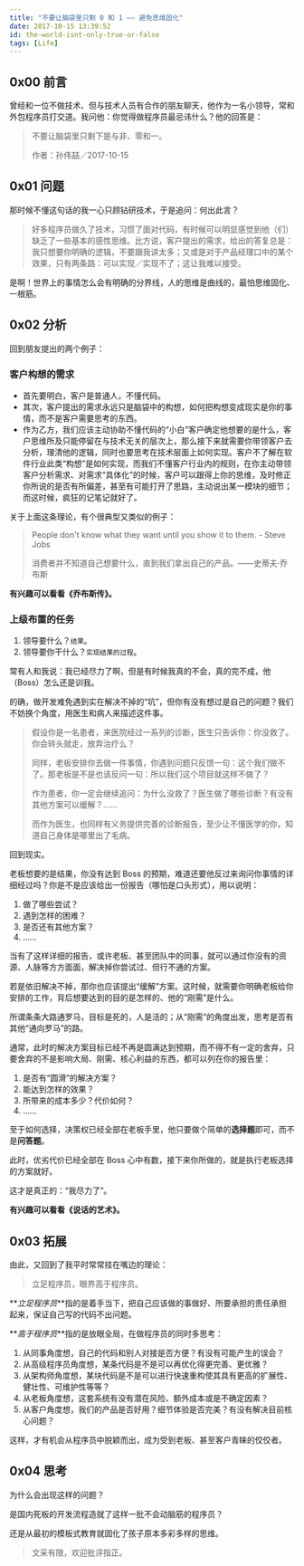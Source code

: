 ```yaml
---
title: "不要让脑袋里只剩 0 和 1 —— 避免思维固化"
date: 2017-10-15 13:39:52
id: the-world-isnt-only-true-or-false
tags: [Life]
---
```


## 0x00 前言

曾经和一位不做技术、但与技术人员有合作的朋友聊天，他作为一名小领导，常和外包程序员打交道。我问他：你觉得做程序员最忌讳什么？他的回答是：

> 不要让脑袋里只剩下是与非、零和一。
>
> 作者：孙伟喆／2017-10-15

## 0x01 问题

那时候不懂这句话的我一心只顾钻研技术，于是追问：何出此言？

> 好多程序员做久了技术，习惯了面对代码，有时候可以明显感觉到他（们）缺乏了一些基本的感性思维。比方说，客户提出的需求，给出的答复总是：我只想要你明确的逻辑，不要跟我讲太多；又或是对于产品经理口中的某个效果，只有两条路：可以实现／实现不了；这让我难以接受。

是啊！世界上的事情怎么会有明确的分界线，人的思维是曲线的，最怕思维固化、一根筋。

## 0x02 分析

回到朋友提出的两个例子：

### 客户构想的需求

*   首先要明白，客户是普通人，不懂代码。
*   其次，客户提出的需求永远只是脑袋中的构想，如何把构想变成现实是你的事情，而不是客户需要思考的东西。
*   作为乙方，我们应该主动协助不懂代码的“小白”客户确定他想要的是什么，客户思维所及只能停留在与技术无关的层次上，那么接下来就需要你带领客户去分析，理清他的逻辑，同时也要思考在技术层面上如何实现。客户不了解在软件行业此类“构想”是如何实现，而我们不懂客户行业内的规则，在你主动带领客户分析需求、对需求“具体化”的时候，客户可以跟得上你的思维，及时修正你所说的是否有所偏差，甚至有可能打开了思路，主动说出某一模块的细节；而这时候，疯狂的记笔记就好了。

关于上面这条理论，有个很典型又类似的例子：

> People don't know what they want until you show it to them. - Steve Jobs
>
> 消费者并不知道自己想要什么，直到我们拿出自己的产品。——史蒂夫·乔布斯

**有兴趣可以看看《乔布斯传》。**

### 上级布置的任务

1.  领导要什么？`结果`。
2.  领导要你干什么？`实现结果的过程`。

常有人和我说：我已经尽力了啊，但是有时候我真的不会，真的完不成，他（Boss）怎么还是训我。

的确，做开发难免遇到实在解决不掉的“坑”，但你有没有想过是自己的问题？我们不妨换个角度，用医生和病人来描述这件事。

> 假设你是一名患者，来医院经过一系列的诊断，医生只告诉你：你没救了。你会转头就走，放弃治疗么？
>
> 同样，老板安排你去做一件事情，你遇到问题只反馈一句：这个我们做不了。那老板是不是也该反问一句：所以我们这个项目就这样不做了？
>
> 作为患者，你一定会继续追问：为什么没救了？医生做了哪些诊断？有没有其他方案可以缓解？……
>
> 而作为医生，也同样有义务提供完善的诊断报告，至少让不懂医学的你，知道自己身体是哪里出了毛病。

回到现实。

老板想要的是结果，你没有达到 Boss 的预期，难道还要他反过来询问你事情的详细经过吗？你是不是应该给出一份报告（哪怕是口头形式），用以说明：

1.  做了哪些尝试？
2.  遇到怎样的困难？
3.  是否还有其他方案？
4.  ……

当有了这样详细的报告，或许老板、甚至团队中的同事，就可以通过你没有的资源、人脉等方方面面，解决掉你尝试过、但行不通的方案。

若是依旧解决不掉，那你也应该提出“缓解”方案。这时候，就需要你明确老板给你安排的工作，背后想要达到的目的是怎样的、他的“刚需”是什么。

所谓条条大路通罗马，目标是死的，人是活的；从“刚需”的角度出发，思考是否有其他“通向罗马”的路。

通常，此时的解决方案目标已经不再是圆满达到预期，而不得不有一定的舍弃，只要舍弃的不是影响大局、刚需、核心利益的东西，都可以列在你的报告里：

1.  是否有“圆滑”的解决方案？
2.  能达到怎样的效果？
3.  所带来的成本多少？代价如何？
4.  ……

至于如何选择，决策权已经全部在老板手里，他只要做个简单的**选择题**即可，而不是**问答题**。

此时，优劣代价已经全部在 Boss 心中有数，接下来你所做的，就是执行老板选择的方案就好。

这才是真正的：“我尽力了”。

**有兴趣可以看看《说话的艺术》。**

## 0x03 拓展

由此，又回到了我平时常常挂在嘴边的理论：

> 立足程序员，眼界高于程序员。

**_立足程序员_**指的是着手当下，把自己应该做的事做好、所要承担的责任承担起来，保证自己写的代码不出问题。

**_高于程序员_**指的是放眼全局，在做程序员的同时多思考：

1.  从同事角度想，自己的代码和别人对接是否方便？有没有可能产生的误会？
2.  从高级程序员角度想，某条代码是不是可以再优化得更完善、更优雅？
3.  从架构师角度想，某块代码是不是可以进行快速重构使其具有更高的扩展性、健壮性、可维护性等等？
4.  从老板角度想，这套系统有没有潜在风险、额外成本或是不确定因素？
5.  从客户角度想，我们的产品是否好用？细节体验是否完美？有没有解决目前核心问题？

这样，才有机会从程序员中脱颖而出，成为受到老板、甚至客户青睐的佼佼者。

## 0x04 思考

为什么会出现这样的问题？

是国内死板的开发流程造就了这样一批不会动脑筋的程序员？

还是从最初的模板式教育就固化了孩子原本多彩多样的思维。

> 文采有限，欢迎批评指正。
